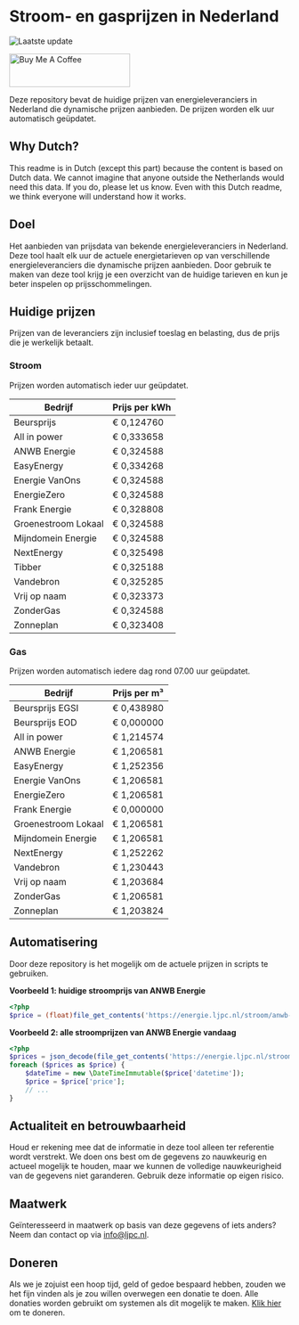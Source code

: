 # Stroom- en gasprijzen in Nederland

![Laatste update](https://img.shields.io/badge/laatste%20update-2023--10--20%2009%3A00%20CET-brightgreen)

<a href="https://www.buymeacoffee.com/Lars-" target="_blank"><img src="https://cdn.buymeacoffee.com/buttons/v2/default-orange.png" alt="Buy Me A Coffee" height="60" style="height: 60px !important;width: 217px !important;" ></a>

Deze repository bevat de huidige prijzen van energieleveranciers in Nederland die dynamische prijzen aanbieden. De prijzen worden elk uur automatisch geüpdatet.

## Why Dutch?

This readme is in Dutch (except this part) because the content is based on Dutch data. We cannot imagine that anyone outside the Netherlands would need this data. If you do, please let us know. Even with this Dutch readme, we think
everyone will understand how it works.

## Doel

Het aanbieden van prijsdata van bekende energieleveranciers in Nederland. Deze tool haalt elk uur de actuele energietarieven op van verschillende energieleveranciers die dynamische prijzen aanbieden. Door gebruik te maken van deze tool
krijg je een overzicht van de huidige tarieven en kun je beter inspelen op prijsschommelingen.

## Huidige prijzen

Prijzen van de leveranciers zijn inclusief toeslag en belasting, dus de prijs die je werkelijk betaalt.

### Stroom

Prijzen worden automatisch ieder uur geüpdatet.

 Bedrijf | Prijs per kWh 
---------|---------------
Beursprijs | € 0,124760
All in power | € 0,333658
ANWB Energie | € 0,324588
EasyEnergy | € 0,334268
Energie VanOns | € 0,324588
EnergieZero | € 0,324588
Frank Energie | € 0,328808
Groenestroom Lokaal | € 0,324588
Mijndomein Energie | € 0,324588
NextEnergy | € 0,325498
Tibber | € 0,325188
Vandebron | € 0,325285
Vrij op naam | € 0,323373
ZonderGas | € 0,324588
Zonneplan | € 0,323408


### Gas

Prijzen worden automatisch iedere dag rond 07.00 uur geüpdatet.

 Bedrijf | Prijs per m³ 
---------|--------------
Beursprijs EGSI | € 0,438980
Beursprijs EOD | € 0,000000
All in power | € 1,214574
ANWB Energie | € 1,206581
EasyEnergy | € 1,252356
Energie VanOns | € 1,206581
EnergieZero | € 1,206581
Frank Energie | € 0,000000
Groenestroom Lokaal | € 1,206581
Mijndomein Energie | € 1,206581
NextEnergy | € 1,252262
Vandebron | € 1,230443
Vrij op naam | € 1,203684
ZonderGas | € 1,206581
Zonneplan | € 1,203824


## Automatisering

Door deze repository is het mogelijk om de actuele prijzen in scripts te gebruiken.

**Voorbeeld 1: huidige stroomprijs van ANWB Energie**

```php
<?php
$price = (float)file_get_contents('https://energie.ljpc.nl/stroom/anwb-energie-nu.txt');

```

**Voorbeeld 2: alle stroomprijzen van ANWB Energie vandaag**

```php
<?php
$prices = json_decode(file_get_contents('https://energie.ljpc.nl/stroom/all-in-power-vandaag.json'),true);
foreach ($prices as $price) {
    $dateTime = new \DateTimeImmutable($price['datetime']);
    $price = $price['price'];
    // ...
}
```

## Actualiteit en betrouwbaarheid

Houd er rekening mee dat de informatie in deze tool alleen ter referentie wordt verstrekt. We doen ons best om de gegevens zo nauwkeurig en actueel mogelijk te houden, maar we kunnen de volledige nauwkeurigheid van de gegevens niet
garanderen. Gebruik deze informatie op eigen risico.

## Maatwerk

Geïnteresseerd in maatwerk op basis van deze gegevens of iets anders? Neem dan contact op
via [info@ljpc.nl](mailto:info@ljpc.nl?subject=Energie%20prijzen).

## Doneren

Als we je zojuist een hoop tijd, geld of gedoe bespaard hebben, zouden we het fijn vinden als je zou willen overwegen een
donatie te doen. Alle donaties worden gebruikt om systemen als dit mogelijk te
maken. [Klik hier](https://www.buymeacoffee.com/Lars-) om te doneren.
